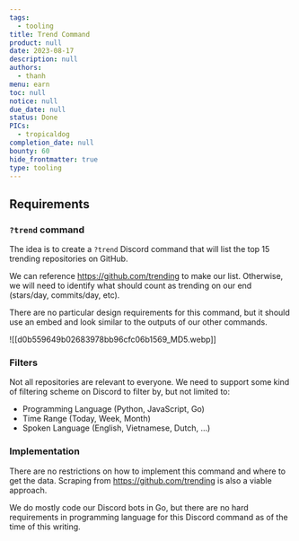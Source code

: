 ```yaml
---
tags:
  - tooling
title: Trend Command
product: null
date: 2023-08-17
description: null
authors:
  - thanh
menu: earn
toc: null
notice: null
due_date: null
status: Done
PICs:
  - tropicaldog
completion_date: null
bounty: 60
hide_frontmatter: true
type: tooling
---
```


## Requirements

### `?trend` command

The idea is to create a `?trend` Discord command that will list the top 15 trending repositories on GitHub.

We can reference https://github.com/trending to make our list. Otherwise, we will need to identify what should count as trending on our end (stars/day, commits/day, etc).

There are no particular design requirements for this command, but it should use an embed and look similar to the outputs of our other commands.

![[d0b559649b02683978bb96cfc06b1569_MD5.webp]]

### Filters

Not all repositories are relevant to everyone. We need to support some kind of filtering scheme on Discord to filter by, but not limited to:

- Programming Language (Python, JavaScript, Go)
- Time Range (Today, Week, Month)
- Spoken Language (English, Vietnamese, Dutch, …)

### Implementation

There are no restrictions on how to implement this command and where to get the data. Scraping from https://github.com/trending is also a viable approach.

We do mostly code our Discord bots in Go, but there are no hard requirements in programming language for this Discord command as of the time of this writing.
